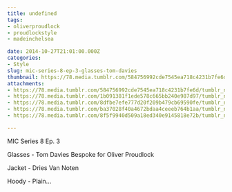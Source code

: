 ```yaml
---
title: undefined
tags:
- oliverproudlock
- proudlockstyle
- madeinchelsea

date: 2014-10-27T21:01:00.000Z
categories:
- Style
slug: mic-series-8-ep-3-glasses-tom-davies
thumbnail: https://78.media.tumblr.com/584756992cde7545ea718c4231b7fe6d/tumblr_ne3rm6lXHg1rhrm24o1_540.jpg
attachments:
- https://78.media.tumblr.com/584756992cde7545ea718c4231b7fe6d/tumblr_ne3rm6lXHg1rhrm24o1_1280.jpg
- https://78.media.tumblr.com/1b091381f1ede578c665bb240e987d97/tumblr_ne3rm6lXHg1rhrm24o2_1280.jpg
- https://78.media.tumblr.com/8dfbe7efe777d20f209b479cb69590fe/tumblr_ne3rm6lXHg1rhrm24o3_1280.jpg
- https://78.media.tumblr.com/ba37028f40a4672bdaa4ceeeb764b1aa/tumblr_ne3rm6lXHg1rhrm24o4_1280.jpg
- https://78.media.tumblr.com/8f5f9940d509a18ed340e9145818e72b/tumblr_ne3rm6lXHg1rhrm24o5_1280.jpg

---
```


MIC Series 8 Ep. 3 

  Glasses - Tom Davies Bespoke for Oliver Proudlock 

  Jacket - Dries Van Noten 

  Hoody - Plain...
